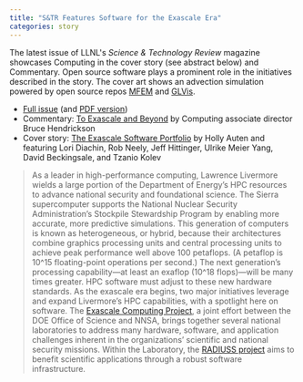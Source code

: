 ```yaml
---
title: "S&TR Features Software for the Exascale Era"
categories: story
---
```


The latest issue of LLNL's *Science & Technology Review* magazine showcases Computing in the cover story (see abstract below) and Commentary. Open source software plays a prominent role in the initiatives described in the story. The cover art shows an advection simulation powered by open source repos [MFEM](https://mfem.org/) and [GLVis](https://glvis.org/).

* [Full issue](https://str.llnl.gov/past-issues/february-2021) (and [PDF version](https://str.llnl.gov/sites/str/files/2024-04/02.21.pdf))
* Commentary: [To Exascale and Beyond](https://str.llnl.gov/2021-02/comfeb21) by Computing associate director Bruce Hendrickson
* Cover story: [The Exascale Software Portfolio](https://str.llnl.gov/2021-02/diachin) by Holly Auten and featuring Lori Diachin, Rob Neely, Jeff Hittinger, Ulrike Meier Yang, David Beckingsale, and Tzanio Kolev

> As a leader in high-performance computing, Lawrence Livermore wields a large portion of the Department of Energy’s HPC resources to advance national security and foundational science. The Sierra supercomputer supports the National Nuclear Security Administration’s Stockpile Stewardship Program by enabling more accurate, more predictive simulations. This generation of computers is known as heterogeneous, or hybrid, because their architectures combine graphics processing units and central processing units to achieve peak performance well above 100 petaflops. (A petaflop is 10^15 floating-point operations per second.) The next generation’s processing capability—at least an exaflop (10^18 flops)—will be many times greater. HPC software must adjust to these new hardware standards. As the exascale era begins, two major initiatives leverage and expand Livermore’s HPC capabilities, with a spotlight here on software. The [Exascale Computing Project](https://www.exascaleproject.org/), a joint effort between the DOE Office of Science and NNSA, brings together several national laboratories to address many hardware, software, and application challenges inherent in the organizations’ scientific and national security missions. Within the Laboratory, the [RADIUSS project](https://software.llnl.gov/radiuss/projects/) aims to benefit scientific applications through a robust software infrastructure.
